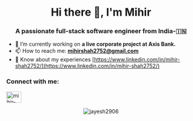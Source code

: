 <h1 align="center">Hi there 👋, I'm Mihir</h1>
<h3 align="center">A passionate full-stack software engineer from India-🇮🇳</h3>

- 🔭 I’m currently working on **a live corporate project at Axis Bank.**
- 📫 How to reach me: **mihirshah2752@gmail.com**
- 📄 Know about my experiences [https://www.linkedin.com/in/mihir-shah2752/](https://www.linkedin.com/in/mihir-shah2752/)

<h3 align="left">Connect with me:</h3>
<p align="left">
<a href="https://www.linkedin.com/in/mihir-shah2752/" target="blank"><img align="center" src="https://raw.githubusercontent.com/rahuldkjain/github-profile-readme-generator/master/src/images/icons/Social/linked-in-alt.svg" alt="mihir-shah2752" height="30" width="40" /></a>
</p>

<p align="center"><img align="center" src="https://github-readme-stats.vercel.app/api/top-langs?username=mihirshah2752&show_icons=true&locale=en&layout=compact" alt="jayesh2906" /></p>
